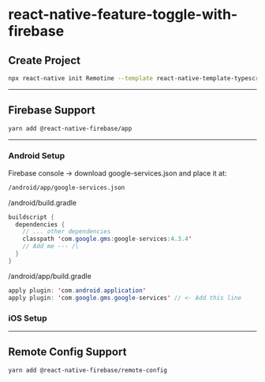 # react-native-feature-toggle-with-firebase

## Create Project

```bash
npx react-native init Remotine --template react-native-template-typescript
```
---

## Firebase Support

```bash
yarn add @react-native-firebase/app
```

---

### Android Setup

Firebase console -> download google-services.json and place it at:
```bash
/android/app/google-services.json
```

/android/build.gradle

```java
buildscript {
  dependencies {
    // ... other dependencies
    classpath 'com.google.gms:google-services:4.3.4'
    // Add me --- /\
  }
}
```

/android/app/build.gradle

```java
apply plugin: 'com.android.application'
apply plugin: 'com.google.gms.google-services' // <- Add this line
```

### iOS Setup

---

## Remote Config Support

```bash
yarn add @react-native-firebase/remote-config
```